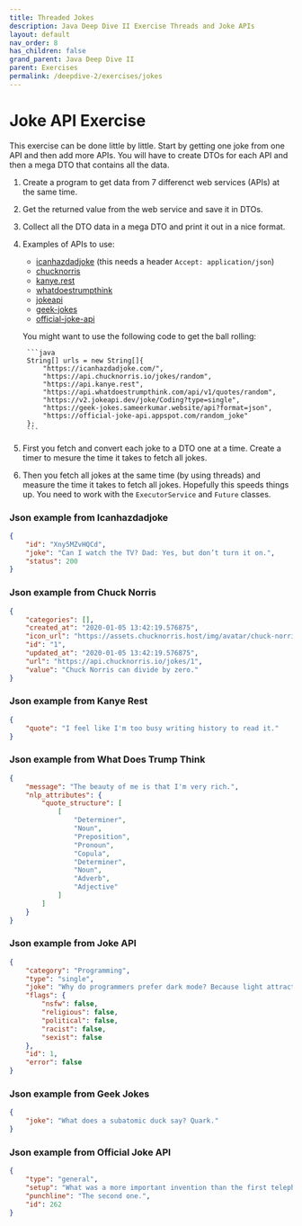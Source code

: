 ```yaml
---
title: Threaded Jokes
description: Java Deep Dive II Exercise Threads and Joke APIs
layout: default
nav_order: 8
has_children: false
grand_parent: Java Deep Dive II
parent: Exercises
permalink: /deepdive-2/exercises/jokes
---
```

# Joke API Exercise

This exercise can be done little by little. Start by getting one joke from one API and then add more APIs. You will have to create DTOs for each API and then a mega DTO that contains all the data.

1. Create a program to get data from 7 differenct web services (APIs) at the same time.
2. Get the returned value from the web service and save it in DTOs.
3. Collect all the DTO data in a mega DTO and print it out in a nice format.
4. Examples of APIs to use:
    - [icanhazdadjoke](https://icanhazdadjoke.com/api) (this needs a header `Accept: application/json`)
    - [chucknorris](https://api.chucknorris.io/jokes/random)
    - [kanye.rest](https://api.kanye.rest)
    - [whatdoestrumpthink](https://api.whatdoestrumpthink.com/api/v1/quotes/random)
    - [jokeapi](https://v2.jokeapi.dev/joke/Coding?type=single)
    - [geek-jokes](https://geek-jokes.sameerkumar.website/api?format=json)
    - [official-joke-api](https://official-joke-api.appspot.com/random_joke)<br/>

    You might want to use the following code to get the ball rolling:

        ```java
        String[] urls = new String[]{
            "https://icanhazdadjoke.com/",
            "https://api.chucknorris.io/jokes/random",
            "https://api.kanye.rest",
            "https://api.whatdoestrumpthink.com/api/v1/quotes/random",
            "https://v2.jokeapi.dev/joke/Coding?type=single",
            "https://geek-jokes.sameerkumar.website/api?format=json",
            "https://official-joke-api.appspot.com/random_joke"
        };
        ```

5. First you fetch and convert each joke to a DTO one at a time. Create a timer to mesure the time it takes to fetch all jokes.

6. Then you fetch all jokes at the same time (by using threads) and measure the time it takes to fetch all jokes. Hopefully this speeds things up. You need to work with the `ExecutorService` and `Future` classes.

### Json example from Icanhazdadjoke

```json
{
    "id": "Xny5MZvHQCd",
    "joke": "Can I watch the TV? Dad: Yes, but don’t turn it on.",
    "status": 200
}
```

### Json example from Chuck Norris

```json
{
    "categories": [],
    "created_at": "2020-01-05 13:42:19.576875",
    "icon_url": "https://assets.chucknorris.host/img/avatar/chuck-norris.png",
    "id": "1",
    "updated_at": "2020-01-05 13:42:19.576875",
    "url": "https://api.chucknorris.io/jokes/1",
    "value": "Chuck Norris can divide by zero."
}
```

### Json example from Kanye Rest

```json
{
    "quote": "I feel like I'm too busy writing history to read it."
}
```

### Json example from What Does Trump Think

```json
{
    "message": "The beauty of me is that I'm very rich.",
    "nlp_attributes": {
        "quote_structure": [
            [
                "Determiner",
                "Noun",
                "Preposition",
                "Pronoun",
                "Copula",
                "Determiner",
                "Noun",
                "Adverb",
                "Adjective"
            ]
        ]
    }
}
```

### Json example from Joke API

```json
{
    "category": "Programming",
    "type": "single",
    "joke": "Why do programmers prefer dark mode? Because light attracts bugs.",
    "flags": {
        "nsfw": false,
        "religious": false,
        "political": false,
        "racist": false,
        "sexist": false
    },
    "id": 1,
    "error": false
}
```

### Json example from Geek Jokes

```json
{
    "joke": "What does a subatomic duck say? Quark."
}
```

### Json example from Official Joke API

```json
{
    "type": "general",
    "setup": "What was a more important invention than the first telephone?",
    "punchline": "The second one.",
    "id": 262
}
```
